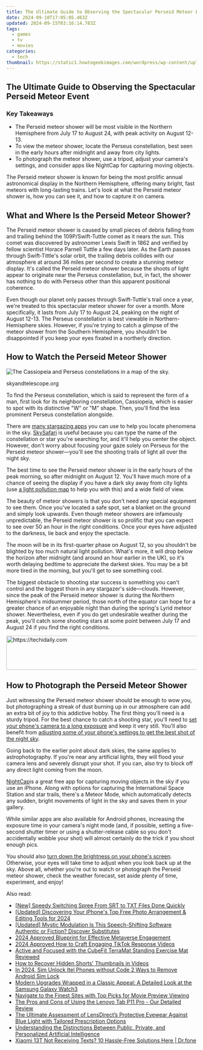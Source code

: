 ```yaml
---
title: The Ultimate Guide to Observing the Spectacular Perseid Meteor Event
date: 2024-09-10T17:05:05.463Z
updated: 2024-09-15T03:16:14.783Z
tags:
  - games
  - tv
  - movies
categories:
  - tech
thumbnail: https://static1.howtogeekimages.com/wordpress/wp-content/uploads/2024/07/a-meteor-shower.jpg
---
```


## The Ultimate Guide to Observing the Spectacular Perseid Meteor Event

### Key Takeaways

* The Perseid meteor shower will be most visible in the Northern Hemisphere from July 17 to August 24, with peak activity on August 12-13.
* To view the meteor shower, locate the Perseus constellation, best seen in the early hours after midnight and away from city lights.
* To photograph the meteor shower, use a tripod, adjust your camera's settings, and consider apps like NightCap for capturing moving objects.

 The Perseid meteor shower is known for being the most prolific annual astronomical display in the Northern Hemisphere, offering many bright, fast meteors with long-lasting trains. Let's look at what the Perseid meteor shower is, how you can see it, and how to capture it on camera.

##  What and Where Is the Perseid Meteor Shower?

 The Perseid meteor shower is caused by small pieces of debris falling from and trailing behind the 109P/Swift-Tuttle comet as it nears the sun. This comet was discovered by astronomer Lewis Swift in 1862 and verified by fellow scientist Horace Parnell Tuttle a few days later. As the Earth passes through Swift-Tittle's solar orbit, the trailing debris collides with our atmosphere at around 36 miles per second to create a stunning meteor display. It's called the Perseid meteor shower because the shoots of light appear to originate near the Perseus constellation, but, in fact, the shower has nothing to do with Perseus other than this apparent positional coherence.

 Even though our planet only passes through Swift-Tuttle's trail once a year, we're treated to this spectacular meteor shower for over a month. More specifically, it lasts from July 17 to August 24, peaking on the night of August 12-13\. The Perseus constellation is best viewable in Northern-Hemisphere skies. However, if you're trying to catch a glimpse of the meteor shower from the Southern Hemisphere, you shouldn't be disappointed if you keep your eyes fixated in a northerly direction.

##  How to Watch the Perseid Meteor Shower

![The Cassiopeia and Perseus constellations in a map of the sky.](https://static1.howtogeekimages.com/wordpress/wp-content/uploads/2024/07/cassiopeia-and-perseus.jpg) 

skyandtelescope.org

 To find the Perseus constellation, which is said to represent the form of a man, first look for its neighboring constellation, Cassiopeia, which is easier to spot with its distinctive "W" or "M" shape. Then, you'll find the less prominent Perseus constellation alongside.

 There are [many stargazing apps](https://hardware-tips.techidaily.com/critical-safety-alert-for-bambu-lab-users-a1-series-recalled-full-reimbursements-offered-and-use-temporarily-halted/) you can use to help you locate phenomena in the sky. [SkySafari](https://skysafariastronomy.com/) is useful because you can type the name of the constellation or star you're searching for, and it'll help you center the object. However, don't worry about focusing your gaze solely on Perseus for the Perseid meteor shower—you'll see the shooting trails of light all over the night sky.

 The best time to see the Perseid meteor shower is in the early hours of the peak morning, so after midnight on August 12\. You'll have much more of a chance of seeing the display if you have a dark sky away from city lights (use [a light pollution map](https://www.lightpollutionmap.info/) to help you with this) and a wide field of view.

 The beauty of meteor showers is that you don't need any special equipment to see them. Once you've located a safe spot, set a blanket on the ground and simply look upwards. Even though meteor showers are infamously unpredictable, the Perseid meteor shower is so prolific that you can expect to see over 50 an hour in the right conditions. Once your eyes have adjusted to the darkness, lie back and enjoy the spectacle.

 The moon will be in its first-quarter phase on August 12, so you shouldn't be blighted by too much natural light pollution. What's more, it will drop below the horizon after midnight (and around an hour earlier in the UK), so it's worth delaying bedtime to appreciate the darkest skies. You may be a bit more tired in the morning, but you'll get to see something cool.

 The biggest obstacle to shooting star success is something you can't control and the biggest thorn in any stargazer's side—clouds. However, since the peak of the Perseid meteor shower is during the Northern Hemisphere's midsummer period, those north of the equator can hope for a greater chance of an enjoyable night than during the spring's Lyrid meteor shower. Nevertheless, even if you do get undesirable weather during the peak, you'll catch some shooting stars at some point between July 17 and August 24 if you find the right conditions.

<!-- affiliate ads begin -->
<a href="https://ephamedtechinc.pxf.io/c/5597632/2123508/26400" target="_top" id="2123508">
  <img src="//a.impactradius-go.com/display-ad/26400-2123508" border="0" alt="https://techidaily.com" width="728" height="90"/>
</a>
<img height="0" width="0" src="https://ephamedtechinc.pxf.io/i/5597632/2123508/26400" style="position:absolute;visibility:hidden;" border="0" />
<!-- affiliate ads end -->

##  How to Photograph the Perseid Meteor Shower

 Just witnessing the Perseid meteor shower should be enough to wow you, but photographing a streak of dust burning up in our atmosphere can add an extra bit of joy to this addictive hobby. The first thing you'll need is a sturdy tripod. For the best chance to catch a shooting star, you'll need to [set your phone's camera to a long exposure](https://fix-guide.techidaily.com/how-to-revive-your-bricked-infinix-smart-8-in-minutes-drfone-by-drfone-fix-android-problems-fix-android-problems/) and keep it very still. You'll also benefit from [adjusting some of your phone's settings to get the best shot of the night sky](https://digital-screen-recording.techidaily.com/updated-2024-approved-exclusive-moba-selection-for-android-gamers/).

 Going back to the earlier point about dark skies, the same applies to astrophotography. If you're near any artificial lights, they will flood your camera lens and severely disrupt your shot. If you can, also try to block off any direct light coming from the moon.

[NightCap](https://apps.apple.com/us/app/nightcap-camera/id754105884)is a great free app for capturing moving objects in the sky if you use an iPhone. Along with options for capturing the International Space Station and star trails, there's a Meteor Mode, which automatically detects any sudden, bright movements of light in the sky and saves them in your gallery.

 While similar apps are also available for Android phones, increasing the exposure time in your camera's night mode (and, if possible, setting a five-second shutter timer or using a shutter-release cable so you don't accidentally wobble your shot) will almost certainly do the trick if you shoot enough pics.

 You should also [turn down the brightness on your phone's screen](https://screen-capture.techidaily.com/new-audio-gear-reviews-and-ratings-for-2024/). Otherwise, your eyes will take time to adjust when you look back up at the sky. Above all, whether you're out to watch or photograph the Perseid meteor shower, check the weather forecast, set aside plenty of time, experiment, and enjoy!

<ins class="adsbygoogle"
     style="display:block"
     data-ad-format="autorelaxed"
     data-ad-client="ca-pub-7571918770474297"
     data-ad-slot="1223367746"></ins>

<ins class="adsbygoogle"
     style="display:block"
     data-ad-client="ca-pub-7571918770474297"
     data-ad-slot="8358498916"
     data-ad-format="auto"
     data-full-width-responsive="true"></ins>

<span class="atpl-alsoreadstyle">Also read:</span>
<div><ul>
<li><a href="https://extra-guidance.techidaily.com/new-speedy-switching-spree-from-srt-to-txt-files-done-quickly/"><u>[New] Speedy Switching Spree From SRT to TXT Files Done Quickly</u></a></li>
<li><a href="https://fox-glue.techidaily.com/updated-discovering-your-iphones-top-free-photo-arrangement-and-editing-tools-for-2024/"><u>[Updated] Discovering Your iPhone's Top Free Photo Arrangement & Editing Tools for 2024</u></a></li>
<li><a href="https://fox-helps.techidaily.com/updated-mystic-modulation-is-this-speech-shifting-software-authentic-or-fiction-discover-substitutes/"><u>[Updated] Mystic Modulation Is This Speech-Shifting Software Authentic or Fiction? Discover Substitutes</u></a></li>
<li><a href="https://extra-hints.techidaily.com/2024-approved-blueprint-for-effective-metaverse-engagement/"><u>2024 Approved Blueprint for Effective Metaverse Engagement</u></a></li>
<li><a href="https://tiktok-video-recordings.techidaily.com/2024-approved-how-to-craft-engaging-tiktok-response-videos/"><u>2024 Approved How to Craft Engaging TikTok Response Videos</u></a></li>
<li><a href="https://buynow-marvelous.techidaily.com/active-and-focused-with-the-cubefit-terramat-standing-exercise-mat-reviewed/"><u>Active and Focused with the CubeFit TerraMat Standing Exercise Mat Reviewed</u></a></li>
<li><a href="https://youtube-video-recordings.techidaily.com/how-to-recover-hidden-shorts-thumbnails-in-videos/"><u>How to Recover Hidden Shorts' Thumbnails in Videos</u></a></li>
<li><a href="https://sim-unlock.techidaily.com/in-2024-sim-unlock-itel-phones-without-code-2-ways-to-remove-android-sim-lock-by-drfone-android/"><u>In 2024, Sim Unlock Itel Phones without Code 2 Ways to Remove Android Sim Lock</u></a></li>
<li><a href="https://buynow-marvelous.techidaily.com/modern-upgrades-wrapped-in-a-classic-appeal-a-detailed-look-at-the-samsung-galaxy-watch3/"><u>Modern Upgrades Wrapped in a Classic Appeal: A Detailed Look at the Samsung Galaxy Watch3</u></a></li>
<li><a href="https://buynow-marvelous.techidaily.com/navigate-to-the-finest-sites-with-top-picks-for-movie-preview-viewing/"><u>Navigate to the Finest Sites with Top Picks for Movie Preview Viewing</u></a></li>
<li><a href="https://buynow-marvelous.techidaily.com/the-pros-and-cons-of-using-the-lenovo-tab-p11-pro-our-detailed-review/"><u>The Pros and Cons of Using the Lenovo Tab P11 Pro - Our Detailed Review</u></a></li>
<li><a href="https://buynow-marvelous.techidaily.com/the-ultimate-assessment-of-lensdirects-protective-eyewear-against-blue-light-with-tailored-prescription-options/"><u>The Ultimate Assessment of LensDirect’s Protective Eyewear Against Blue Light with Tailored Prescription Options</u></a></li>
<li><a href="https://tech-revival.techidaily.com/understanding-the-distinctions-between-public-private-and-personalized-artificial-intelligence/"><u>Understanding the Distinctions Between Public, Private, and Personalized Artificial Intelligence</u></a></li>
<li><a href="https://howto.techidaily.com/xiaomi-13t-not-receiving-texts-10-hassle-free-solutions-here-drfone-by-drfone-fix-android-problems-fix-android-problems/"><u>Xiaomi 13T Not Receiving Texts? 10 Hassle-Free Solutions Here | Dr.fone</u></a></li>
</ul></div>

